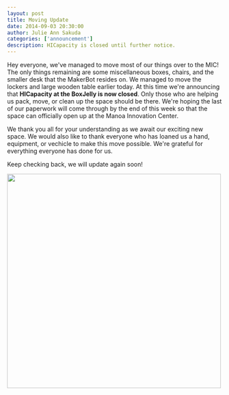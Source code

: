 ```yaml
--- 
layout: post
title: Moving Update
date: 2014-09-03 20:30:00
author: Julie Ann Sakuda
categories: ['announcement']
description: HICapacity is closed until further notice.
---
```


Hey everyone, we've managed to move most of our things over to the MIC! The only things remaining are some miscellaneous boxes, chairs, and the smaller desk that the MakerBot resides on. We managed to move the lockers and large wooden table earlier today. At this time we're announcing that __HICapacity at the BoxJelly is now closed__. Only those who are helping us pack, move, or clean up the space should be there. We're hoping the last of our paperwork will come through by the end of this week so that the space can officially open up at the Manoa Innovation Center.

We thank you all for your understanding as we await our exciting new space. We would also like to thank everyone who has loaned us a hand, equipment, or vechicle to make this move possible. We're grateful for everything everyone has done for us.

Keep checking back, we will update again soon!

<img src="/img/IMG_1200.JPG" width="500"></img>